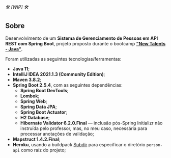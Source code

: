 ###### :hammer_and_wrench: [WIP] :hammer_and_wrench:

## Sobre

Desenvolvimento de um **Sistema de Gerenciamento de Pessoas em API REST com Spring Boot**, projeto proposto durante o bootcamp **["New Talents - Java"](../../../)**.

Foram utilizadas as seguintes tecnologias/ferramentas:

- **Java 11**;
- **IntelliJ IDEA 2021.1.3 (Community Edition)**;
- **Maven 3.8.2**;
- **Spring Boot 2.5.4**, com as seguintes dependências:
  - **Spring Boot DevTools**;
  - **Lombok**;
  - **Spring Web**;
  - **Spring Data JPA**;
  - **Spring Boot Actuator**;
  - **H2 Database**;
  - **Hibernate Validator 6.2.0.Final** — inclusão pós-Spring Initializr não instruída pelo professor, mas, no meu caso, necessária para processar anotações de validação;
- **Mapstruct 1.4.2.Final**;
- **Heroku**, usando a buildpack [Subdir](https://github.com/timanovsky/subdir-heroku-buildpack) para especificar o diretório `person-api` como raíz do projeto;